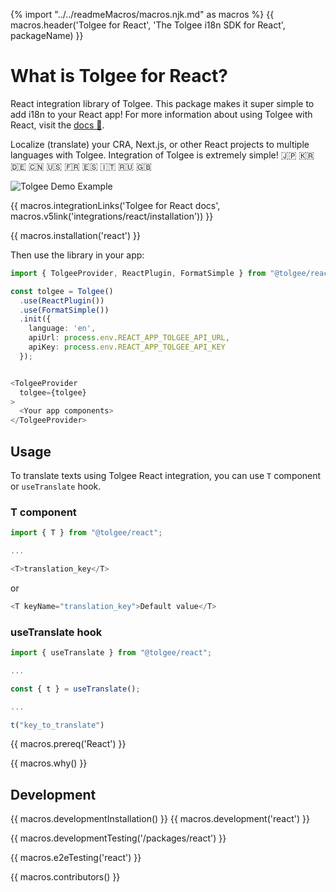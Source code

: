 {% import "../../readmeMacros/macros.njk.md" as macros %}
{{ macros.header('Tolgee for React', 'The Tolgee i18n SDK for React', packageName) }}

# What is Tolgee for React?
React integration library of Tolgee. This package makes it super simple to add i18n to your React app!
For more information about using Tolgee with React, visit the [docs 📖](https://tolgee.io/integrations/react).

Localize (translate) your CRA, Next.js, or other React projects to multiple languages with Tolgee. Integration of Tolgee is extremely simple! 🇯🇵 🇰🇷 🇩🇪 🇨🇳 🇺🇸 🇫🇷 🇪🇸 🇮🇹 🇷🇺 🇬🇧

![Tolgee Demo Example](https://github.com/user-attachments/assets/ca0d0ea0-a440-409f-a3cd-f93ef01dc197)

{{ macros.integrationLinks('Tolgee for React docs', macros.v5link('integrations/react/installation')) }}

{{ macros.installation('react') }}

Then use the library in your app:

```typescript jsx
import { TolgeeProvider, ReactPlugin, FormatSimple } from "@tolgee/react";

const tolgee = Tolgee()
  .use(ReactPlugin())
  .use(FormatSimple())
  .init({
    language: 'en',
    apiUrl: process.env.REACT_APP_TOLGEE_API_URL,
    apiKey: process.env.REACT_APP_TOLGEE_API_KEY
  });


<TolgeeProvider
  tolgee={tolgee}
>
  <Your app components>
</TolgeeProvider>
```

## Usage

To translate texts using Tolgee React integration, you can use `T` component or `useTranslate` hook.

### T component

```typescript jsx
import { T } from "@tolgee/react";

...

<T>translation_key</T>
```

or

```typescript jsx
<T keyName="translation_key">Default value</T>
```

### useTranslate hook

```javascript
import { useTranslate } from "@tolgee/react";

...

const { t } = useTranslate();

...

t("key_to_translate")
```

{{ macros.prereq('React') }}

{{ macros.why() }}

## Development
{{ macros.developmentInstallation() }}
{{ macros.development('react') }}

{{ macros.developmentTesting('/packages/react') }}

{{ macros.e2eTesting('react') }}

{{ macros.contributors() }}
